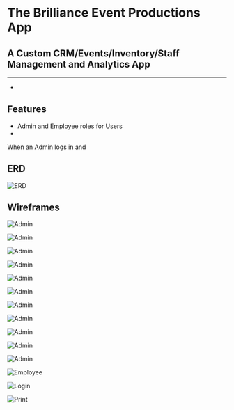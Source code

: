 # The Brilliance Event Productions App
## A Custom CRM/Events/Inventory/Staff Management and Analytics App
---
*

## Features
* Admin and Employee roles for Users
*


When an Admin logs in and


## ERD
![ERD](/deliverables/ERD.png)

## Wireframes
![Admin](/deliverables/Wireframes/Admin-Clients-Detail-Modal-Edit.png)

![Admin](/deliverables/Wireframes/Admin-Clients-Detail-Modal.png)

![Admin](/deliverables/Wireframes/Admin-Clients-List.png)

![Admin](/deliverables/Wireframes/Admin-Dashboard-Financials.png)

![Admin](/deliverables/Wireframes/Admin-Dashboard-Overview.png)

![Admin](/deliverables/Wireframes/Admin-Event-Detail-Basic-Information.png)

![Admin](/deliverables/Wireframes/Admin-Event-Detail-Cash-Flow.png)

![Admin](/deliverables/Wireframes/Admin-Event-Detail-Invoice.png)

![Admin](/deliverables/Wireframes/Admin-Event-Detail-Logistics.png)

![Admin](/deliverables/Wireframes/Admin-Events-List.png)

![Admin](/deliverables/Wireframes/Admin-Invoices-List.png)

![Employee](/deliverables/Wireframes/Admin-Employee-Dashboard-Overview.png)

![Login](/deliverables/Wireframes/Login.png)

![Print](/deliverables/Wireframes/Print-Views.png)
